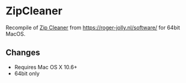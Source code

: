 # ZipCleaner

Recompile of [Zip Cleaner](https://roger-jolly.nl/software/index.html#zipcleaner) from https://roger-jolly.nl/software/ for 64bit MacOS.

## Changes

* Requires Mac OS X 10.6+
* 64bit only
